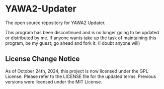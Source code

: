# YAWA2-Updater
The open source repository for YAWA2 Updater.

This program has been discontinued and is no longer going to be updated or distributed by me. If anyone wants take up the task of maintaining this program, be my guest; go ahead and fork it. (I doubt anyone will)

## License Change Notice
As of October 24th, 2024, this project is now licensed under the GPL License. 
Please refer to the LICENSE file for the updated terms. Previous versions were licensed under the MIT License.
